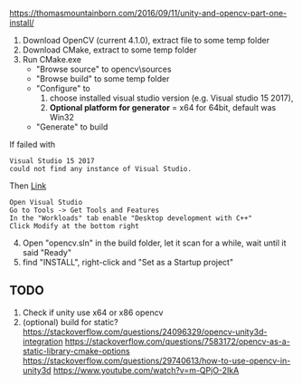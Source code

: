 https://thomasmountainborn.com/2016/09/11/unity-and-opencv-part-one-install/

1. Download OpenCV (current 4.1.0), extract file to some temp folder
2. Download CMake, extract to some temp folder
3. Run CMake.exe
    - "Browse source" to opencv\sources
    - "Browse build" to some temp folder
    - "Configure" to
        1. choose installed visual studio version (e.g. Visual studio 15 2017),
        2. **Optional platform for generator** = x64 for 64bit, default was Win32 
    - "Generate" to build

If failed with 
``` 
Visual Studio 15 2017
could not find any instance of Visual Studio.
```
Then [Link](https://stackoverflow.com/questions/51668676/cmake-visual-studio-15-2017-could-not-find-any-instance-of-visual-studio)
```
Open Visual Studio
Go to Tools -> Get Tools and Features
In the "Workloads" tab enable "Desktop development with C++"
Click Modify at the bottom right
```
4. Open "opencv.sln" in the build folder, let it scan for a while, wait until it said "Ready"
5. find "INSTALL", right-click and "Set as a Startup project"


## TODO
1. Check if unity use x64 or x86 opencv
2. (optional) build for static? 
https://stackoverflow.com/questions/24096329/opencv-unity3d-integration
https://stackoverflow.com/questions/7583172/opencv-as-a-static-library-cmake-options
https://stackoverflow.com/questions/29740613/how-to-use-opencv-in-unity3d
https://www.youtube.com/watch?v=m-QPjO-2IkA
